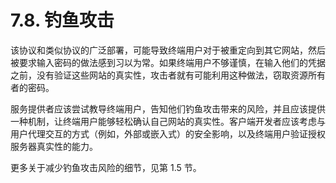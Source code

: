 # 7.8. 钓鱼攻击

该协议和类似协议的广泛部署，可能导致终端用户对于被重定向到其它网站，然后被要求输入密码的做法感到习以为常。如果终端用户不够谨慎，在输入他们的凭据之前，没有验证这些网站的真实性，攻击者就有可能利用这种做法，窃取资源所有者的密码。

服务提供者应该尝试教导终端用户，告知他们钓鱼攻击带来的风险，并且应该提供一种机制，让终端用户能够轻松确认自己网站的真实性。客户端开发者应该考虑与用户代理交互的方式（例如，外部或嵌入式）的安全影响，以及终端用户验证授权服务器真实性的能力。

更多关于减少钓鱼攻击风险的细节，见第 1.5 节。
